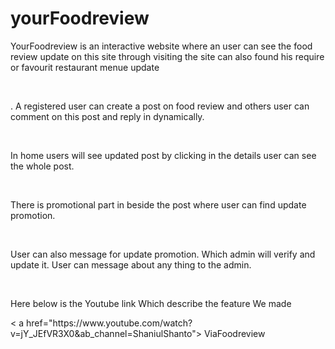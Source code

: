 # yourFoodreview

<p>YourFoodreview is an interactive website where an user can see the food review update on this site through visiting the site can also found his require or favourit restaurant menue update
  </p> <br>
  <p>. A registered user can create a post on food review and others user can comment on this post and reply in dynamically. 
  </p><br>
  <p>In home users will see updated post by clicking in the details user can see the whole post. 
  </p><br>
  <p>There is promotional part in beside the post where user can find update promotion. 
    </p><br>
    <p>User can also message for update promotion. Which admin will verify and update it. User can message about any thing to the admin.</p>
    <br>

  <p>Here below is the Youtube link Which describe the feature We made</p>
  < a href="https://www.youtube.com/watch?v=jY_JEfVR3X0&ab_channel=ShaniulShanto"> ViaFoodreview </a>
